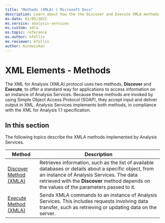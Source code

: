 ```yaml
---
title: "Methods (XMLA) | Microsoft Docs"
description: Learn about how the the Discover and Execute XMLA methods allow applications to access information on an instance of Analysis Services. 
ms.date: 01/05/2021
ms.service: analysis-services
ms.custom: xmla
ms.topic: reference
ms.author: kfollis
ms.reviewer: kfollis
author: minewiskan
---
```

# XML Elements - Methods

  The XML for Analysis (XMLA) protocol uses two methods, **Discover** and **Execute**, to offer a standard way for applications to access information on an instance of Analysis Services. Because these methods are invoked by using Simple Object Access Protocol (SOAP), they accept input and deliver output in XML. Analysis Services implements both methods, in compliance with the XML for Analysis 1.1 specification.  
  
## In this section

 The following topics describe the XMLA methods implemented by Analysis Services.  
  
|Method|Description|  
|------------|-----------------|  
|[Discover Method &#40;XMLA&#41;](xml-elements-methods-discover.md)|Retrieves information, such as the list of available databases or details about a specific object, from an instance of Analysis Services. The data retrieved with the **Discover** method depends on the values of the parameters passed to it.|  
|[Execute Method &#40;XMLA&#41;](xml-elements-methods-execute.md)|Sends XMLA commands to an instance of Analysis Services. This includes requests involving data transfer, such as retrieving or updating data on the server.|